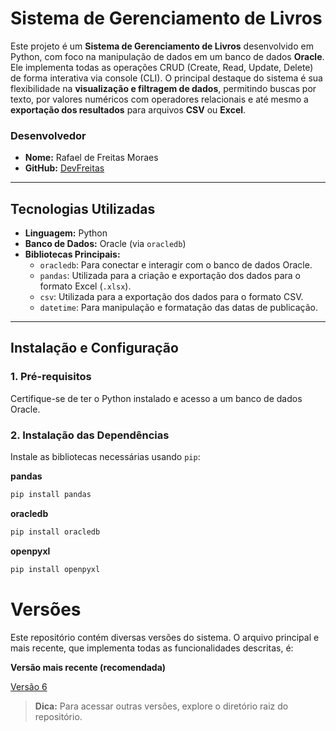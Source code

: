 # Sistema de Gerenciamento de Livros

Este projeto é um **Sistema de Gerenciamento de Livros** desenvolvido em Python, com foco na manipulação de dados em um banco de dados **Oracle**. Ele implementa todas as operações CRUD (Create, Read, Update, Delete) de forma interativa via console (CLI).
O principal destaque do sistema é sua flexibilidade na **visualização e filtragem de dados**, permitindo buscas por texto, por valores numéricos com operadores relacionais e até mesmo a **exportação dos resultados** para arquivos **CSV** ou **Excel**.

### Desenvolvedor 
* **Nome:** Rafael de Freitas Moraes
* **GitHub:** <a href="https://github.com/devfreitas" target="_blank">DevFreitas</a>

---

## Tecnologias Utilizadas

* **Linguagem:** Python
* **Banco de Dados:** Oracle (via `oracledb`)
* **Bibliotecas Principais:**
    * `oracledb`: Para conectar e interagir com o banco de dados Oracle.
    * `pandas`: Utilizada para a criação e exportação dos dados para o formato Excel (`.xlsx`).
    * `csv`: Utilizada para a exportação dos dados para o formato CSV.
    * `datetime`: Para manipulação e formatação das datas de publicação.

---

## Instalação e Configuração

### 1. Pré-requisitos

Certifique-se de ter o Python instalado e acesso a um banco de dados Oracle.

### 2. Instalação das Dependências

Instale as bibliotecas necessárias usando `pip`:

**pandas**
```bash
pip install pandas
```
**oracledb**
```bash
pip install oracledb
```
**openpyxl**
```bash
pip install openpyxl
```

# Versões
Este repositório contém diversas versões do sistema. O arquivo principal e mais recente, que implementa todas as funcionalidades descritas, é:

**Versão mais recente (recomendada)**

[Versão 6](https://github.com/devfreitas/project_python/blob/main/v6.py)

> **Dica:** Para acessar outras versões, explore o diretório raiz do repositório.
